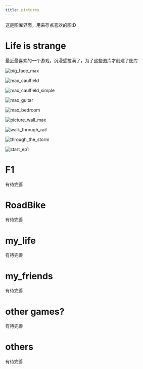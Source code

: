 ```yaml
---
title: pictures
---
```

这是图库界面，用来存点喜欢的图:D

# Life is strange
最近最喜欢的一个游戏，沉浸感拉满了，为了这些图片才创建了图库

![big_face_max](/assets/life_is_strange/big_face_max.png)

![max_caulfield](/assets/life_is_strange/max_caulfield.png)

![max_caulfield_simple](/assets/life_is_strange/max_caulfield_simple.png)

![max_guitar](/assets/life_is_strange/max_guitar.png)

![max_bedroom](/assets/life_is_strange/max_bedroom.png)

![picture_wall_max](/assets/life_is_strange/picture_wall_max.png)

![walk_through_rail](/assets/life_is_strange/walk_through_rail.png)

![through_the_storm](/assets/life_is_strange/through_the_storm.png)

![start_ep1](/assets/life_is_strange/start_ep1.png)

# F1
有待完善

# RoadBike
有待完善

# my_life
有待完善

# my_friends
有待完善

# other games?
有待完善

# others
有待完善

